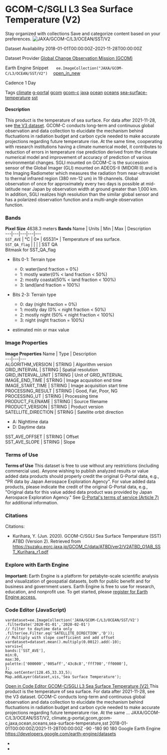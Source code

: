  
#  GCOM-C/SGLI L3 Sea Surface Temperature (V2) 
Stay organized with collections  Save and categorize content based on your preferences. 
![JAXA/GCOM-C/L3/OCEAN/SST/V2](https://developers.google.com/earth-engine/datasets/images/JAXA/JAXA_GCOM-C_L3_OCEAN_SST_V2_sample.png) 

Dataset Availability
    2018-01-01T00:00:00Z–2021-11-28T00:00:00Z 

Dataset Provider
     [ Global Change Observation Mission (GCOM) ](https://suzaku.eorc.jaxa.jp/GCOM/index.html) 

Earth Engine Snippet
     `    ee.ImageCollection("JAXA/GCOM-C/L3/OCEAN/SST/V2")   ` [ open_in_new ](https://code.earthengine.google.com/?scriptPath=Examples:Datasets/JAXA/JAXA_GCOM-C_L3_OCEAN_SST_V2) 

Cadence
    1 Day 

Tags
     [climate](https://developers.google.com/earth-engine/datasets/tags/climate) [g-portal](https://developers.google.com/earth-engine/datasets/tags/g-portal) [gcom](https://developers.google.com/earth-engine/datasets/tags/gcom) [gcom-c](https://developers.google.com/earth-engine/datasets/tags/gcom-c) [jaxa](https://developers.google.com/earth-engine/datasets/tags/jaxa) [ocean](https://developers.google.com/earth-engine/datasets/tags/ocean) [oceans](https://developers.google.com/earth-engine/datasets/tags/oceans) [sea-surface-temperature](https://developers.google.com/earth-engine/datasets/tags/sea-surface-temperature) [sst](https://developers.google.com/earth-engine/datasets/tags/sst)
#### Description
This product is the temperature of sea surface.
For data after 2021-11-28, see [the V3 dataset](https://developers.google.com/earth-engine/datasets/catalog/JAXA/GCOM-C/L3/LAND/SST/V3).
GCOM-C conducts long-term and continuous global observation and data collection to elucidate the mechanism behind fluctuations in radiation budget and carbon cycle needed to make accurate projections regarding future temperature rise. At the same time, cooperating with research institutions having a climate numerical model, it contributes to reduction of errors in temperature rise prediction derived from the climate numerical model and improvement of accuracy of prediction of various environmental changes. SGLI mounted on GCOM-C is the succession sensor of the Global Imager (GLI) mounted on ADEOS-II (MIDORI II) and is the Imaging Radiometer which measures the radiation from near-ultraviolet to thermal infrared region (380 nm-12 um) in 19 channels. Global observation of once for approximately every two days is possible at mid-latitude near Japan by observation width at ground greater than 1,000 km. In addition, SGLI realizes high resolution than the similar global sensor and has a polarized observation function and a multi-angle observation function.
### Bands
**Pixel Size** 4638.3 meters 
**Bands**
Name | Units | Min | Max | Description  
---|---|---|---|---  
`SST_AVE` | °C |  0*  |  65531*  | Temperature of sea surface.  
`SST_QA_flag` |  |  |  | SST QA  
Bitmask for SST_QA_flag
  * Bits 0-1: Terrain type 
    * 0: water(land fraction = 0%)
    * 1: mostly water(0% < land fraction < 50%)
    * 2: mostly coastal(50% < land fraction < 100%)
    * 3: land(land fraction = 100%)
  * Bits 2-3: Terrain type 
    * 0: day (night fraction = 0%)
    * 1: mostly day (0% < night fraction < 50%)
    * 2: mostly night (50% < night fraction < 100%)
    * 3: night (night fraction = 100%)

  
* estimated min or max value 
### Image Properties
**Image Properties**
Name | Type | Description  
---|---|---  
ALGORITHM_VERSION | STRING | Algorithm version  
GRID_INTERVAL | STRING | Spatial resolution  
GRID_INTERVAL_UNIT | STRING | Unit of GRID_INTERVAL  
IMAGE_END_TIME | STRING | Image acquisition end time  
IMAGE_START_TIME | STRING | Image acquisition start time  
PROCESSING_RESULT | STRING | Good, Fair, Poor, NG  
PROCESSING_UT | STRING | Processing time  
PRODUCT_FILENAME | STRING | Source filename  
PRODUCT_VERSION | STRING | Product version  
SATELLITE_DIRECTION | STRING | Satellite orbit direction
  * A: Nighttime data
  * D: Daytime data

  
SST_AVE_OFFSET | STRING | Offset  
SST_AVE_SLOPE | STRING | Slope  
### Terms of Use
**Terms of Use**
This dataset is free to use without any restrictions (including commercial use). Anyone wishing to publish analyzed results or value added data products should properly credit the original G-Portal data, e.g., "PR data by Japan Aerospace Exploration Agency". For value added data products, please indicate the credit of the original G-Portal data, e.g., "Original data for this value added data product was provided by Japan Aerospace Exploration Agency."
See [G-Portal's terms of service (Article 7)](https://gportal.jaxa.jp/gpr/index/eula?lang=en) for additional information.
### Citations
Citations:
  * Kurihara, Y. (Jun. 2020). GCOM-C/SGLI Sea Surface Temperature (SST) ATBD (Version 2). Retrieved from <https://suzaku.eorc.jaxa.jp/GCOM_C/data/ATBD/ver2/V2ATBD_O1AB_SST_Kurihara_r1.pdf>


### Explore with Earth Engine
**Important:** Earth Engine is a platform for petabyte-scale scientific analysis and visualization of geospatial datasets, both for public benefit and for business and government users. Earth Engine is free to use for research, education, and nonprofit use. To get started, please [register for Earth Engine access.](https://console.cloud.google.com/earth-engine)
### Code Editor (JavaScript)
```
vardataset=ee.ImageCollection('JAXA/GCOM-C/L3/OCEAN/SST/V2')
.filterDate('2020-01-01','2020-02-01')
// filter to daytime data only
.filter(ee.Filter.eq('SATELLITE_DIRECTION','D'));
// Multiply with slope coefficient and add offset
vardataset=dataset.mean().multiply(0.0012).add(-10);
varvis={
bands:['SST_AVE'],
min:0,
max:30,
palette:['000000','005aff','43c8c8','fff700','ff0000'],
};
Map.setCenter(128.45,33.33,5);
Map.addLayer(dataset,vis,'Sea Surface Temperature');
```
[ Open in Code Editor ](https://code.earthengine.google.com/?scriptPath=Examples:Datasets/JAXA/JAXA_GCOM-C_L3_OCEAN_SST_V2)
[ GCOM-C/SGLI L3 Sea Surface Temperature (V2) ](https://developers.google.com/earth-engine/datasets/catalog/JAXA_GCOM-C_L3_OCEAN_SST_V2)
This product is the temperature of sea surface. For data after 2021-11-28, see the V3 dataset. GCOM-C conducts long-term and continuous global observation and data collection to elucidate the mechanism behind fluctuations in radiation budget and carbon cycle needed to make accurate projections regarding future temperature rise. At the same …
JAXA/GCOM-C/L3/OCEAN/SST/V2, climate,g-portal,gcom,gcom-c,jaxa,ocean,oceans,sea-surface-temperature,sst 
2018-01-01T00:00:00Z/2021-11-28T00:00:00Z
-90 -180 90 180 
Google Earth Engine
https://developers.google.com/earth-engine/datasets
  * [ ](https://doi.org/https://suzaku.eorc.jaxa.jp/GCOM/index.html)
  * [ ](https://doi.org/https://developers.google.com/earth-engine/datasets/catalog/JAXA_GCOM-C_L3_OCEAN_SST_V2)


